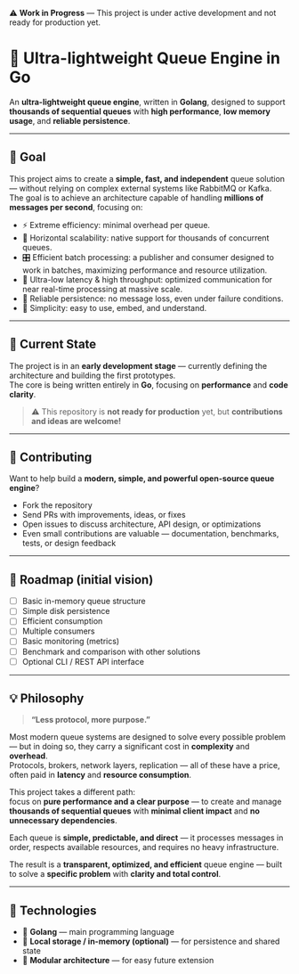 ⚠️ **Work in Progress** — This project is under active development and not ready for production yet.

# 🚀 Ultra-lightweight Queue Engine in Go

An **ultra-lightweight queue engine**, written in **Golang**, designed to support **thousands of sequential queues** with **high performance**, **low memory usage**, and **reliable persistence**.

---

## 🎯 Goal

This project aims to create a **simple, fast, and independent** queue solution — without relying on complex external systems like RabbitMQ or Kafka.  
The goal is to achieve an architecture capable of handling **millions of messages per second**, focusing on:

- ⚡ Extreme efficiency: minimal overhead per queue.
- 🧱 Horizontal scalability: native support for thousands of concurrent queues.
- 🎛️ Efficient batch processing: a publisher and consumer designed to work in batches, maximizing performance and resource utilization.
- 🚀 Ultra-low latency & high throughput: optimized communication for near real-time processing at massive scale.
- 💾 Reliable persistence: no message loss, even under failure conditions.
- 🧩 Simplicity: easy to use, embed, and understand.


---

## 🧩 Current State

The project is in an **early development stage** — currently defining the architecture and building the first prototypes.  
The core is being written entirely in **Go**, focusing on **performance** and **code clarity**.

> ⚠️ This repository is **not ready for production** yet, but **contributions and ideas are welcome!**

---

## 🤝 Contributing

Want to help build a **modern, simple, and powerful open-source queue engine**?

- Fork the repository  
- Send PRs with improvements, ideas, or fixes  
- Open issues to discuss architecture, API design, or optimizations  
- Even small contributions are valuable — documentation, benchmarks, tests, or design feedback

---

## 🔮 Roadmap (initial vision)

- [ ] Basic in-memory queue structure  
- [ ] Simple disk persistence  
- [ ] Efficient consumption  
- [ ] Multiple consumers  
- [ ] Basic monitoring (metrics)  
- [ ] Benchmark and comparison with other solutions  
- [ ] Optional CLI / REST API interface  

---

## 💡 Philosophy

> **“Less protocol, more purpose.”**

Most modern queue systems are designed to solve every possible problem — but in doing so, they carry a significant cost in **complexity** and **overhead**.  
Protocols, brokers, network layers, replication — all of these have a price, often paid in **latency** and **resource consumption**.

This project takes a different path:  
focus on **pure performance and a clear purpose** — to create and manage **thousands of sequential queues** with **minimal client impact** and **no unnecessary dependencies**.

Each queue is **simple, predictable, and direct** — it processes messages in order, respects available resources, and requires no heavy infrastructure.

The result is a **transparent, optimized, and efficient** queue engine — built to solve a **specific problem** with **clarity and total control**.

---

## 🧠 Technologies

- 🐹 **Golang** — main programming language  
- 💾 **Local storage / in-memory (optional)** — for persistence and shared state  
- 🧩 **Modular architecture** — for easy future extension
